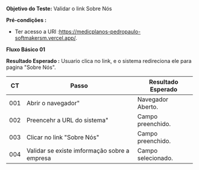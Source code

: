 **Objetivo do Teste:** Validar o link Sobre Nós

**Pré-condições :** 
* Ter acesso a URl :https://medicplanos-pedropaulo-softmakersm.vercel.app/.

**Fluxo Básico 01**

**Resultado Esperado :** Usuario clica no link, e o sistema redireciona ele para pagina "Sobre Nós".


| CT| Passo| Resultado Esperado|
| ------ | ------ |  ------ |
| 001|  Abrir o navegador"                          |  Navegador Aberto.  | 
| 002| Preencehr a URL do sistema"                  |  Campo preenchido. |
| 003| Clicar no link "Sobre Nós"                   |  Campo preenchido. |
| 004| Validar se existe imformação sobre a empresa |  Campo selecionado.|